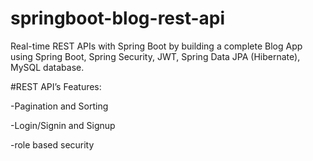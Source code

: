 # springboot-blog-rest-api
Real-time REST APIs with Spring Boot by building a complete Blog App using Spring Boot, Spring Security, JWT, Spring Data JPA (Hibernate), MySQL database.


#REST API’s Features:

-Pagination and Sorting

-Login/Signin and Signup

-role based security


